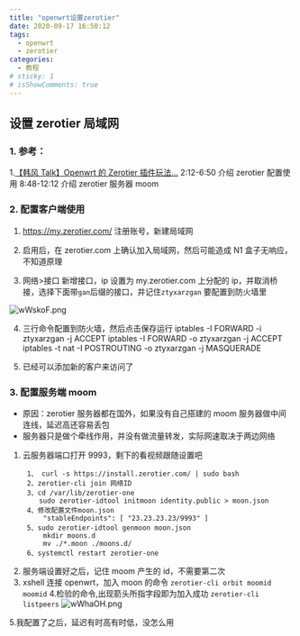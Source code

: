 ```yaml
---
title: "openwrt设置zerotier"
date: 2020-09-17 16:50:12
tags:
  - openwrt
  - zerotier
categories:
  - 教程
# sticky: 1
# isShowComments: true
---
```


## 设置 zerotier 局域网

### 1. 参考：

1.[【韩风 Talk】Openwrt 的 Zerotier 插件玩法...](https://www.bilibili.com/video/BV1hT4y1E78k)
2:12-6:50 介绍 zerotier 配置使用
8:48-12:12 介绍 zerotier 服务器 moom

### 2. 配置客户端使用

1. https://my.zerotier.com/ 注册账号，新建局域网

2. 启用后，在 zerotier.com 上确认加入局域网，然后可能造成 N1 盒子无响应，不知道原理

3. 网络>接口 新增接口，ip 设置为 my.zerotier.com 上分配的 ip，并取消桥接，选择下面带`gan`后缀的接口，并记住`ztyxarzgan` 要配置到防火墙里

<img src="https://s1.ax1x.com/2020/09/17/wWskoF.png" alt="wWskoF.png" border="0" />

4. 三行命令配置到防火墙，然后点击保存运行
   iptables -I FORWARD -i ztyxarzgan -j ACCEPT
   iptables -I FORWARD -o ztyxarzgan -j ACCEPT
   iptables -t nat -I POSTROUTING -o ztyxarzgan -j MASQUERADE

5. 已经可以添加新的客户来访问了

### 3. 配置服务端 moom

- 原因：zerotier 服务器都在国外，如果没有自己搭建的 moom 服务器做中间连线，延迟高还容易丢包
- 服务器只是做个牵线作用，并没有做流量转发，实际网速取决于两边网络

1. 云服务器端口打开 9993，剩下的看视频跟随设置吧
   ```
    1、 curl -s https://install.zerotier.com/ | sudo bash
    2、zerotier-cli join 网络ID
    3、cd /var/lib/zerotier-one
       sudo zerotier-idtool initmoon identity.public > moon.json
    4、修改配置文件moon.json
        "stableEndpoints": [ "23.23.23.23/9993" ]
    5、sudo zerotier-idtool genmoon moon.json
        mkdir moons.d
        mv ./*.moon ./moons.d/
    6、systemctl restart zerotier-one
   ```
2. 服务端设置好之后，记住 moom 产生的 id，不需要第二次
3. xshell 连接 openwrt，加入 moon 的命令
   `zerotier-cli orbit moomid moomid` 4.检验的命令,出现箭头所指字段即为加入成功
   `zerotier-cli listpeers`
   <img src="https://s1.ax1x.com/2020/09/17/wWhaOH.png" alt="wWhaOH.png" border="0" />

5.我配置了之后，延迟有时高有时低，没怎么用
